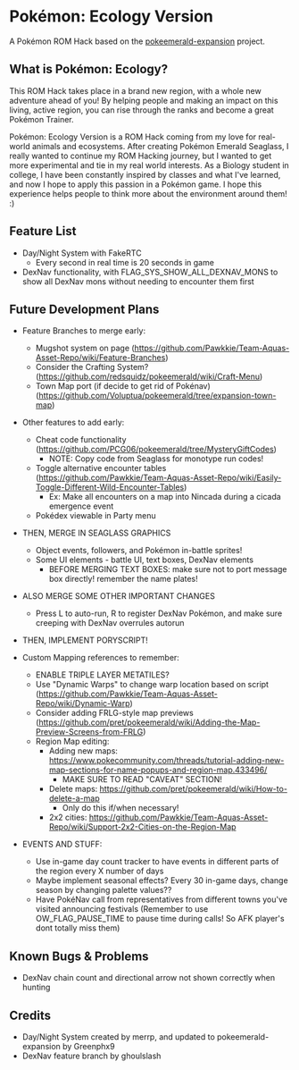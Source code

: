 # Pokémon: Ecology Version

A Pokémon ROM Hack based on the [pokeemerald-expansion](https://github.com/rh-hideout/pokeemerald-expansion) project.

## What is Pokémon: Ecology?

This ROM Hack takes place in a brand new region, with a whole new adventure ahead of you! By helping people and making an impact on this living, active region, you can rise through the ranks and become a great Pokémon Trainer.

Pokémon: Ecology Version is a ROM Hack coming from my love for real-world animals and ecosystems. After creating Pokémon Emerald Seaglass, I really wanted to continue my ROM Hacking journey, but I wanted to get more experimental and tie in my real world interests. As a Biology student in college, I have been constantly inspired by classes and what I've learned, and now I hope to apply this passion in a Pokémon game. I hope this experience helps people to think more about the environment around them! :)

## Feature List
- Day/Night System with FakeRTC
    - Every second in real time is 20 seconds in game
- DexNav functionality, with FLAG_SYS_SHOW_ALL_DEXNAV_MONS to show all DexNav mons without needing to encounter them first

## Future Development Plans
- Feature Branches to merge early:
    - Mugshot system on page (https://github.com/Pawkkie/Team-Aquas-Asset-Repo/wiki/Feature-Branches)
    - Consider the Crafting System? (https://github.com/redsquidz/pokeemerald/wiki/Craft-Menu)
    - Town Map port (if decide to get rid of Pokénav) (https://github.com/Voluptua/pokeemerald/tree/expansion-town-map)

- Other features to add early:
    - Cheat code functionality (https://github.com/PCG06/pokeemerald/tree/MysteryGiftCodes)
        - NOTE: Copy code from Seaglass for monotype run codes!
    - Toggle alternative encounter tables (https://github.com/Pawkkie/Team-Aquas-Asset-Repo/wiki/Easily-Toggle-Different-Wild-Encounter-Tables)
        - Ex: Make all encounters on a map into Nincada during a cicada emergence event
    - Pokédex viewable in Party menu

- THEN, MERGE IN SEAGLASS GRAPHICS
    - Object events, followers, and Pokémon in-battle sprites!
    - Some UI elements - battle UI, text boxes, DexNav elements
        - BEFORE MERGING TEXT BOXES: make sure not to port message box directly! remember the name plates!
- ALSO MERGE SOME OTHER IMPORTANT CHANGES
    - Press L to auto-run, R to register DexNav Pokémon, and make sure creeping with DexNav overrules autorun

- THEN, IMPLEMENT PORYSCRIPT!

- Custom Mapping references to remember:
    - ENABLE TRIPLE LAYER METATILES?
    - Use "Dynamic Warps" to change warp location based on script (https://github.com/Pawkkie/Team-Aquas-Asset-Repo/wiki/Dynamic-Warp)
    - Consider adding FRLG-style map previews (https://github.com/pret/pokeemerald/wiki/Adding-the-Map-Preview-Screens-from-FRLG)
    - Region Map editing:
        - Adding new maps: https://www.pokecommunity.com/threads/tutorial-adding-new-map-sections-for-name-popups-and-region-map.433496/
            - MAKE SURE TO READ "CAVEAT" SECTION!
        - Delete maps: https://github.com/pret/pokeemerald/wiki/How-to-delete-a-map
            - Only do this if/when necessary!
        - 2x2 cities: https://github.com/Pawkkie/Team-Aquas-Asset-Repo/wiki/Support-2x2-Cities-on-the-Region-Map

- EVENTS AND STUFF:
    - Use in-game day count tracker to have events in different parts of the region every X number of days
    - Maybe implement seasonal effects? Every 30 in-game days, change season by changing palette values??
    - Have PokéNav call from representatives from different towns you've visited announcing festivals (Remember to use OW_FLAG_PAUSE_TIME to pause time during calls! So AFK player's dont totally miss them)

## Known Bugs & Problems
- DexNav chain count and directional arrow not shown correctly when hunting

## Credits
- Day/Night System created by merrp, and updated to pokeemerald-expansion by Greenphx9
- DexNav feature branch by ghoulslash